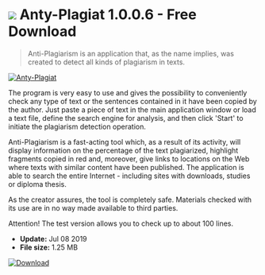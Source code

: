 # ![](https://cdn.softexe.net/static/icon/win.gif) Anty-Plagiat 1.0.0.6 - Free Download

> Anti-Plagiarism is an application that, as the name implies, was created to detect all kinds of plagiarism in texts.

[![Anty-Plagiat](https://gallery.dpcdn.pl/imgc/Tools/82437/g_-_420x350_1.5_-_xf5234ac8-1798-4a9c-b62a-f2311375320f.png)](https://softexe.net/win/business/other/anty-plagiat:pRbgb.html)

The program is very easy to use and gives the possibility to conveniently check any type of text or the sentences contained in it have been copied by the author. Just paste a piece of text in the main application window or load a text file, define the search engine for analysis, and then click 'Start' to initiate the plagiarism detection operation.
 
 Anti-Plagiarism is a fast-acting tool which, as a result of its activity, will display information on the percentage of the text plagiarized, highlight fragments copied in red and, moreover, give links to locations on the Web where texts with similar content have been published. The application is able to search the entire Internet - including sites with downloads, studies or diploma thesis.
 
 As the creator assures, the tool is completely safe. Materials checked with its use are in no way made available to third parties.
 
 Attention!
 The test version allows you to check up to about 100 lines.


- **Update:** Jul 08 2019
- **File size:** 1.25 MB

[![Download](https://cdn.softexe.net/static/img/download.png)](https://softexe.net/win/business/other/anty-plagiat:pRbgb.html)

